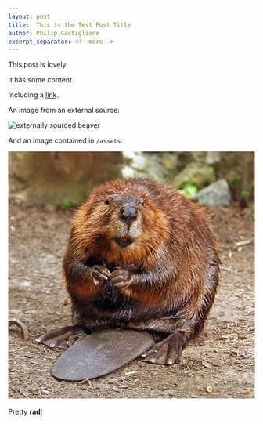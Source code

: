 ```yaml
---
layout: post
title:  This is the Test Post Title
author: Philip Castiglione
excerpt_separator: <!--more-->
---
```


This post is lovely.

It has some content.
<!--more-->

Including a [link](http://www.google.com).

An image from an external source:

![externally sourced beaver](https://upload.wikimedia.org/wikipedia/commons/6/6b/American_Beaver.jpg)

And an image contained in `/assets`:

![asset contained beaver](assets/images/beaver.jpg)

Pretty **rad**!
